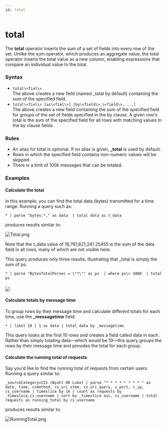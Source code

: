 ```yaml
---
id: total
---
```


# total

The **total** operator inserts the sum of a set of fields into every row
of the set. Unlike the sum operator, which produces an aggregate value,
the total operator inserts the total value as a new column, enabling
expressions that compare an individual value to the total.

### Syntax

-   `total\<fiel\>`  
    The above creates a new field (named \_total by default) containing
    the sum of the specified field.
-   `total\<fiel\> [as\<fiel\>] [by\<field\>,\<field\>, ...]`  
    The above creates a new field containing the sum of the specified
    field for groups of the set of fields specified in the by clause. A
    given row's total is the sum of the specified field for all rows
    with matching values in the by clause fields.

### Rules

-   An alias for total is optional. If no alias is given, **\_total** is
    used by default.
-   Rows in which the specified field contains non-numeric values will
    be skipped.
-   There is a limit of 100k messages that can be totaled. 

### Examples

#### Calculate the total

In this example, you can find the total data (bytes) transmitted for a
time range. Running a query such as:

`* | parse "bytes:*," as data  | total data as t_data`

produces results similar to:

![Total.png](../../static/img/Search-Query-Language/Search-Operators/total/Total.png)

Note that the t_data value of 16,761,621,241.25455 is the sum of the
data field in all rows, many of which are not visible here.

This query produces only three results, illustrating that \_total is
simply the sum of ps:

`* | parse "BytesTotalPersec = \"*\"" as ps  | where ps\> 3000  | total ps`

#### ![](../../static/img/Search-Query-Language/Search-Operators/total/../../../../Assets/Media_Repo_for_Search/total_op.png)

#### Calculate totals by message time

To group rows by their message time and calculate different totals for
each time, use the **\_messagetime** field:

`* | limit 10 | 1 as data | total data by _messagetime`

This query looks at the first 10 rows and creates a field called data in
each. Rather than simply totaling data—which would be 10—this query
groups the rows by their message time and provides the total for each
group.

#### Calculate the running total of requests

Say you'd like to find the running total of requests from certain users.
Running a query similar to:

`_sourceCategory=IIS (Wyatt OR Luke) | parse "* * * * * * * * " as date, time, csmethod, cs_uri_stem, cs_uri_query, s_port, c_ip, cs_username | timeslice by 1m | count as requests by _timeslice,cs_username | sort by _timeslice asc, cs_username | total requests as running_total by cs_username`

produces results similar to:

![RunningTotal.png](../../static/img/Search-Query-Language/Search-Operators/total/RunningTotal.png)
